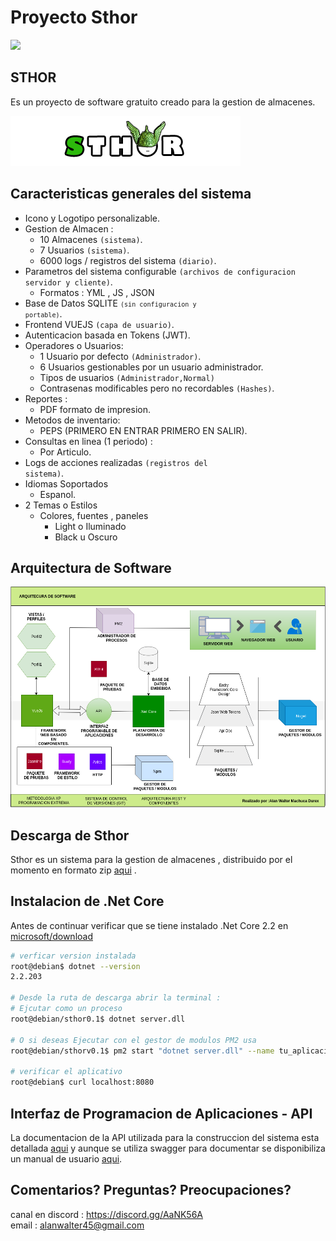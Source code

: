 
# Proyecto Sthor

<img src="./assets/favicon.ico">

## STHOR

Es un proyecto de software gratuito creado para la gestion de almacenes.

<img src="./assets/logotipo.png">

## Caracteristicas generales del sistema

* Icono y Logotipo personalizable.
* Gestion de Almacen :
    * 10 Almacenes <code>(sistema)</code>.
    * 7 Usuarios <code>(sistema)</code>.
    * 6000 logs / registros del sistema <code>(diario)</code>.
* Parametros del sistema configurable <code>(archivos de configuracion servidor y cliente)</code>.
    * Formatos : YML , JS , JSON
* Base de Datos SQLITE <code><code>(sin configuracion y portable)</code></code>.
* Frontend VUEJS <code>(capa de usuario)</code>.
* Autenticacion basada en Tokens (JWT).
* Operadores o Usuarios:
    * 1 Usuario por defecto <code>(Administrador)</code>.
    * 6 Usuarios gestionables por un usuario administrador.
    * Tipos de usuarios <code>(Administrador,Normal)</code>
    * Contrasenas modificables pero no recordables <code>(Hashes)</code>.
* Reportes :
    * PDF formato de impresion.
* Metodos de inventario:
    * PEPS (PRIMERO EN ENTRAR PRIMERO EN SALIR).
* Consultas en linea (1 periodo) :
    * Por Articulo.
* Logs de acciones realizadas <code>(registros del sistema)</code>.
* Idiomas Soportados
    * Espanol.
* 2 Temas o Estilos 
    * Colores, fuentes , paneles
        * Light o Iluminado
        * Black u Oscuro

## Arquitectura de Software

<img width="600px" src="assets/arquitectura.png">

## Descarga de Sthor

Sthor es un sistema para la gestion de almacenes , distribuido por el momento en formato zip <a href="src/sthor.zip" download>aqui</a> .

## Instalacion de .Net Core 

Antes de continuar verificar que se tiene instalado .Net Core 2.2 en <a href="https://dotnet.microsoft.com/download">microsoft/download</a>

```sh
# verficar version instalada
root@debian$ dotnet --version
2.2.203

# Desde la ruta de descarga abrir la terminal :
# Ejcutar como un proceso
root@debian/sthor0.1$ dotnet server.dll 

# O si deseas Ejecutar con el gestor de modulos PM2 usa
root@debian/sthorv0.1$ pm2 start "dotnet server.dll" --name tu_aplicacion 

# verificar el aplicativo
root@debian$ curl localhost:8080
```


## Interfaz de Programacion de Aplicaciones - API

La documentacion de la API utilizada para la construccion del sistema esta detallada <a href="apidoc-sthor/index.html">aqui</a>  y aunque se utiliza swagger para documentar se disponibiliza un manual de usuario <a href="src/manual.pdf" download>aqui</a>.

## Comentarios? Preguntas? Preocupaciones?
canal en discord : https://discord.gg/AaNK56A
<br>
email : alanwalter45@gmail.com